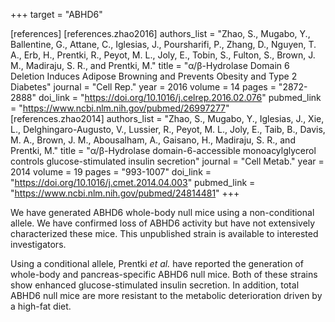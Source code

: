 +++
target = "ABHD6"

[references]
    [references.zhao2016]
        authors_list = "Zhao, S., Mugabo, Y., Ballentine, G., Attane, C., Iglesias, J., Poursharifi, P., Zhang, D., Nguyen, T. A., Erb, H., Prentki, R., Peyot, M. L., Joly, E., Tobin, S., Fulton, S., Brown, J. M., Madiraju, S. R., and Prentki, M."
        title = "α/β-Hydrolase Domain 6 Deletion Induces Adipose Browning and Prevents Obesity and Type 2 Diabetes"
        journal = "Cell Rep."
        year = 2016
        volume = 14
        pages = "2872-2888"
        doi_link = "https://doi.org/10.1016/j.celrep.2016.02.076"
        pubmed_link = "https://www.ncbi.nlm.nih.gov/pubmed/26997277"
    [references.zhao2014]
        authors_list = "Zhao, S., Mugabo, Y., Iglesias, J., Xie, L., Delghingaro-Augusto, V., Lussier, R., Peyot, M. L., Joly, E., Taib, B., Davis, M. A., Brown, J. M., Abousalham, A., Gaisano, H., Madiraju, S. R., and Prentki, M."
        title = "α/β-Hydrolase domain-6-accessible monoacylglycerol controls glucose-stimulated insulin secretion"
        journal = "Cell Metab."
        year = 2014
        volume = 19
        pages = "993-1007"
        doi_link = "https://doi.org/10.1016/j.cmet.2014.04.003"
        pubmed_link = "https://www.ncbi.nlm.nih.gov/pubmed/24814481"
+++

<p>We have generated ABHD6 whole-body null mice using a non-conditional allele. We have confirmed loss of ABHD6 activity but have not extensively characterized these mice. This unpublished strain is available to interested investigators.</p>

<p>Using a conditional allele, Prentki <em>et al.</em> have reported the generation of whole-body and pancreas-specific ABHD6 null mice. Both of these strains show enhanced glucose-stimulated insulin secretion. In addition, total ABHD6 null mice are more resistant to the metabolic deterioration driven by a high-fat diet.</p>